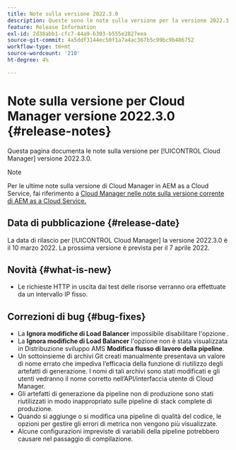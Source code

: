 ```yaml
---
title: Note sulla versione 2022.3.0
description: Queste sono le note sulla versione per la versione 2022.3.0 di Cloud Manager.
feature: Release Information
exl-id: 2d38abb1-cfc7-44a9-b303-b555e2827eea
source-git-commit: 4a5ddf3144ec50f1a7a4ac367b5c99bc9b486752
workflow-type: tm+mt
source-wordcount: '210'
ht-degree: 4%

---
```



# Note sulla versione per Cloud Manager versione 2022.3.0 {#release-notes}

Questa pagina documenta le note sulla versione per [!UICONTROL Cloud Manager] versione 2022.3.0.

>[!NOTE]
>
>Per le ultime note sulla versione di Cloud Manager in AEM as a Cloud Service, fai riferimento a [Cloud Manager nelle note sulla versione corrente di AEM as a Cloud Service.](https://experienceleague.adobe.com/docs/experience-manager-cloud-service/content/implementing/using-cloud-manager/release-notes-cloud-manager/release-notes-cm-current.html)

## Data di pubblicazione {#release-date}

La data di rilascio per [!UICONTROL Cloud Manager] la versione 2022.3.0 è il 10 marzo 2022. La prossima versione è prevista per il 7 aprile 2022.

## Novità {#what-is-new}

* Le richieste HTTP in uscita dai test delle risorse verranno ora effettuate da un intervallo IP fisso.


## Correzioni di bug {#bug-fixes}

* La **Ignora modifiche di Load Balancer** impossibile disabilitare l&#39;opzione .
* La **Ignora modifiche di Load Balancer** l&#39;opzione non è stata visualizzata in Distribuzione sviluppo AMS **Modifica flusso di lavoro della pipeline**.
* Un sottoinsieme di archivi Git creati manualmente presentava un valore di nome errato che impediva l’efficacia della funzione di riutilizzo degli artefatti di generazione. I nomi di tali archivi sono stati modificati e gli utenti vedranno il nome corretto nell’API/interfaccia utente di Cloud Manager.
* Gli artefatti di generazione da pipeline non di produzione sono stati riutilizzati in modo inappropriato sulle pipeline di stack complete di produzione.
* Quando si aggiunge o si modifica una pipeline di qualità del codice, le opzioni per gestire gli errori di metrica non vengono più visualizzate.
* Alcune configurazioni impreviste di variabili della pipeline potrebbero causare nel passaggio di compilazione.
